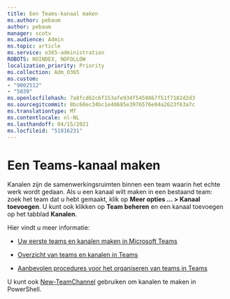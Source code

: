 ```yaml
---
title: Een Teams-kanaal maken
ms.author: pebaum
author: pebaum
manager: scotv
ms.audience: Admin
ms.topic: article
ms.service: o365-administration
ROBOTS: NOINDEX, NOFOLLOW
localization_priority: Priority
ms.collection: Adm_O365
ms.custom:
- "9002512"
- "5039"
ms.openlocfilehash: 7a8fcd62c6f153afe934f5459867f51f7182d2d3
ms.sourcegitcommit: 8bc60ec34bc1e40685e3976576e04a2623f63a7c
ms.translationtype: MT
ms.contentlocale: nl-NL
ms.lasthandoff: 04/15/2021
ms.locfileid: "51816231"
---
```

# <a name="create-a-teams-channel"></a>Een Teams-kanaal maken

Kanalen zijn de samenwerkingsruimten binnen een team waarin het echte werk wordt gedaan. Als u een kanaal wilt maken in een bestaand team: zoek het team dat u hebt gemaakt, klik op **Meer opties ... > Kanaal toevoegen**. U kunt ook klikken op **Team beheren** en een kanaal toevoegen op het tabblad **Kanalen**.

Hier vindt u meer informatie:

- [Uw eerste teams en kanalen maken in Microsoft Teams](https://docs.microsoft.com/MicrosoftTeams/get-started-with-teams-create-your-first-teams-and-channels)

- [Overzicht van teams en kanalen in Teams](https://docs.microsoft.com/microsoftteams/teams-channels-overview)

- [Aanbevolen procedures voor het organiseren van teams in Teams](https://docs.microsoft.com/MicrosoftTeams/best-practices-organizing)

U kunt ook [New-TeamChannel](https://docs.microsoft.com/powershell/module/teams/new-teamchannel?view=teams-ps) gebruiken om kanalen te maken in PowerShell. 
